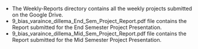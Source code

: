 <ul>
    <li>The Weekly-Reports directory contains all the weekly projects submitted on the Google Drive.</li>
    <li>9_bias_varaince_dillema_End_Sem_Project_Report.pdf file contains the Report submitted for the End Semester Project Presentation.</li>
    <li>9_bias_varaince_dillema_Mid_Sem_Project_Report.pdf file contains the Report submitted for the Mid Semester Project Presentation.</li>
</ul>
